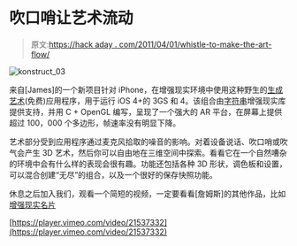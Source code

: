 # 吹口哨让艺术流动

> 原文:[https://hack aday . com/2011/04/01/whistle-to-make-the-art-flow/](https://hackaday.com/2011/04/01/whistle-to-make-the-art-flow/)

![](../Images/344669b7b23d2e1bc4dff2d63607e2a0.png "konstruct_03")

来自[James]的一个新项目针对 iPhone，在增强现实环境中使用这种野生的[生成艺术](http://jamesalliban.wordpress.com/2011/03/30/konstruct-ar-iphone-app/)(免费)应用程序，用于运行 iOS 4+的 3GS 和 4。该组合由[字符串](http://www.poweredbystring.com/)增强现实库提供支持，并用 C + OpenGL 编写，呈现了一个强大的 AR 平台，在屏幕上提供超过 100，000 个多边形，帧速率没有明显下降。

艺术部分受到应用程序通过麦克风拾取的噪音的影响。对着设备说话、吹口哨或吹气会产生 3D 艺术，然后你可以自由地在三维空间中探索。看看它在一个自然嘈杂的环境中会有什么样的表现会很有趣。功能还包括各种 3D 形状，调色板和设置，可以混合创建“无尽”的组合，以及一个很好的保存快照功能。

休息之后加入我们，观看一个简短的视频，一定要看看[詹姆斯]的其他作品，比如[增强现实名片](http://hackaday.com/2009/07/15/augmented-reality-business-card/)

[https://player.vimeo.com/video/21537332](https://player.vimeo.com/video/21537332)